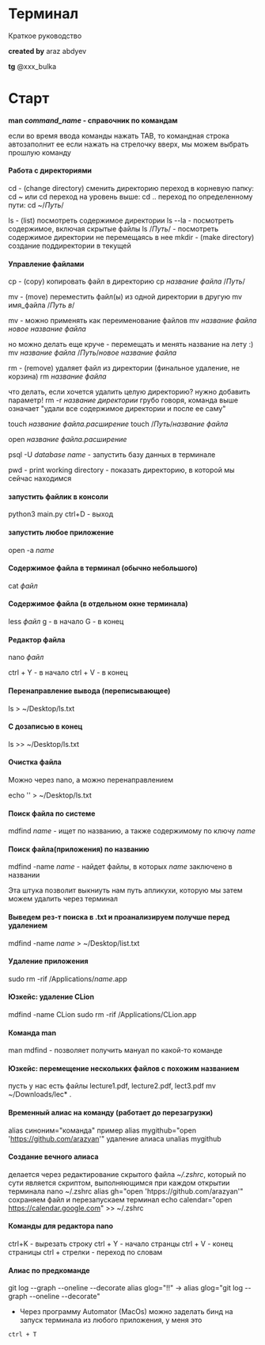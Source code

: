 # Терминал
Краткое руководство

**created by** araz abdyev

**tg** @xxx_bulka

# Старт
**man *command_name* - справочник по командам**

если во время ввода команды нажать TAB, то командная строка автозаполнит ее
если нажать на стрелочку вверх, мы можем выбрать прошлую команду

#### Работа с директориями
cd - (change directory) сменить директорию
переход в корневую папку: cd ~ или cd
переход на уровень выше: cd ..
переход по определенному пути: cd ~/*Путь*/

ls - (list) посмотреть содержимое директории
ls --la - посмотреть содержимое, включая скрытые файлы
ls /*Путь*/ - посмотреть содержимое директории не перемещаясь в нее
mkdir - (make directory) создание поддиректории в текущей

#### Управление файлами
cp - (copy) копировать файл в директорию
cp *название файла* /*Путь*/

mv - (move) переместить файл(ы) из одной директории в другую
mv имя_файла /*Путь в*/

mv - можно применять как переименование файлов
mv *название файла* *новое название файла*

но можно делать еще круче - перемещать и менять название на лету :)
mv *название файла*  /*Путь*/*новое название файла*

rm - (remove) удаляет файл из директории (финальное удаление, не корзина)
rm *название файла*

что делать, если хочется удалить целую директорию? нужно добавить параметр!
rm -r *название директории*
грубо говоря, команда выше означает "удали все содержимое директории и после ее саму"

touch *название файла.расширение*
touch /*Путь*/*название файла*

open *название файла.расширение*

psql -U *database name* - запустить базу данных в терминале

pwd - print working directory - показать директорию, в которой мы сейчас находимся

#### запустить файлик в консоли
python3 main.py
ctrl+D - выход

#### запустить любое приложение
open -a *name*

#### Содержимое файла в терминал (обычно небольшого)
cat *файл*

#### Содержимое файла (в отдельном окне терминала)
less *файл*
g - в начало
G - в конец

#### Редактор файла
nano *файл*

ctrl + Y - в начало 
ctrl + V  - в конец
#### Перенаправление вывода (переписывающее)
ls > ~/Desktop/ls.txt

#### С дозаписью в конец
ls >> ~/Desktop/ls.txt

#### Очистка файла
Можно через nano, а можно перенаправлением

echo '' > ~/Desktop/ls.txt

#### Поиск файла по системе
mdfind *name* - ищет по названию, а также содержимому по ключу *name*

#### Поиск файла(приложения) по названию
mdfind -name *name* - найдет файлы, в которых *name* заключено в названии

Эта штука позволит выкниуть нам путь апликухи, которую мы затем можем удалить через терминал

#### Выведем рез-т поиска в .txt и проанализируем получше перед удалением
mdfind -name *name* > ~/Desktop/list.txt

#### Удаление приложения
sudo rm -rif /Applications/*name*.app

#### Юзкейс: удаление CLion
mdfind -name CLion
sudo rm -rif /Applications/CLion.app

#### Команда man
man mdfind - позволяет получить мануал по какой-то команде

#### Юзкейс: перемещение нескольких файлов с похожим названием
пусть у нас есть файлы lecture1.pdf, lecture2.pdf, lect3.pdf
mv ~/Downloads/lec* .

#### Временный алиас на команду (работает до перезагрузки)
alias синоним="команда"
пример
alias mygithub="open 'https://github.com/arazyan'"
удаление алиаса
unalias mygithub

#### Создание вечного алиаса
делается через редактирование скрытого файла *~/.zshrc*, который по сути является скриптом, выполняющимся при каждом открытии терминала
nano ~/.zshrc
alias gh="open 'htpps://github.com/arazyan'"
сохраняем файл и перезапускаем терминал
echo calendar="open https://calendar.google.com" >> ~/.zshrc

#### Команды для редактора nano
ctrl+K - вырезать строку
ctrl + Y - начало странцы
ctrl + V - конец страницы
ctrl + стрелки - переход по словам

#### Алиас по предкоманде
git log --graph --oneline --decorate
alias glog="!!"
-> alias glog="git log --graph --oneline --decorate"

* Через программу Automator (MacOs) можно заделать бинд на запуск терминала из любого приложения, у меня это
```
ctrl + T
```